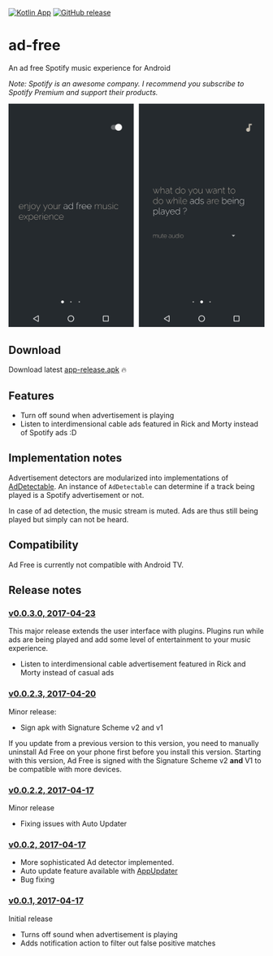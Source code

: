 [![Kotlin App](https://img.shields.io/badge/Android-Kotlin-green.svg?style=flat)]()
[![GitHub release](https://img.shields.io/github/release/abertschi/ad-free.svg)]()

# ad-free
An ad free Spotify music experience for Android

_Note: Spotify is an awesome company. I recommend you subscribe to Spotify Premium and support their products._  

<img src=".github/cover2.png" width="900">

## Download
Download latest [app-release.apk](https://github.com/abertschi/ad-free/releases/latest) :fire:

## Features
- Turn off sound when advertisement is playing
- Listen to interdimensional cable ads featured in Rick and Morty instead of Spotify ads :D

## Implementation notes
Advertisement detectors are modularized into implementations of [AdDetectable](./app/src/main/java/ch/abertschi/adump/detector/AdDetectable.kt). An instance of `AdDetectable` can determine if a track being played is a Spotify advertisement or not.

In case of ad detection, the music stream is muted. Ads are thus still being played but simply can not be heard.

## Compatibility
Ad Free is currently not compatible with Android TV.

## Release notes

### [v0.0.3.0, 2017-04-23](https://github.com/abertschi/ad-free/releases/tag/v0.0.3.0)
This major release extends the user interface with plugins. Plugins run while ads are being played and
add some level of entertainment to your music experience.

- Listen to interdimensional cable advertisement featured in Rick and Morty instead of casual ads

### [v0.0.2.3, 2017-04-20](https://github.com/abertschi/ad-free/releases/tag/v0.0.2.3)
Minor release:
- Sign apk with Signature Scheme v2 and v1

If you update from a previous version to this version, you need to manually uninstall Ad Free on your phone first before you install this version. Starting with this version, Ad Free is signed with the Signature Scheme v2 __and__ V1 to be compatible with more devices.

### [v0.0.2.2, 2017-04-17](https://github.com/abertschi/ad-free/releases/tag/v0.0.2.2)
Minor release
- Fixing issues with Auto Updater

### [v0.0.2, 2017-04-17](https://github.com/abertschi/ad-free/releases/tag/v0.0.2)
- More sophisticated Ad detector implemented.
- Auto update feature available with [AppUpdater](https://github.com/javiersantos/AppUpdater)
- Bug fixing

### [v0.0.1, 2017-04-17](https://github.com/abertschi/ad-free/releases/tag/v0.0.1)
Initial release
- Turns off sound when advertisement is playing
- Adds notification action to filter out false positive matches
